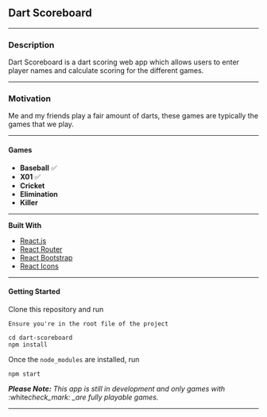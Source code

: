 ## Dart Scoreboard

---

### **Description**

Dart Scoreboard is a dart scoring web app which allows users to enter player names and calculate scoring for the different games.

---

### **Motivation**

Me and my friends play a fair amount of darts, these games are typically the games that we play.

---

#### **Games**

- **Baseball** :white_check_mark:<!-- Link to rules page -->
- **X01** :white_check_mark:<!-- Link to rules page -->
- **Cricket** <!-- Link to rules page -->
- **Elimination** <!-- Link to rules page -->
- **Killer** <!-- Link to rules page -->

---

**Built With**

- [React.js](https://reactjs.org/)
- [React Router](https://reactrouter.com/web/guides/quick-start)
- [React Bootstrap](https://react-bootstrap.github.io/)
- [React Icons](https://react-icons.github.io/react-icons/)

---

#### **Getting Started**

Clone this repository and run

    Ensure you're in the root file of the project

    cd dart-scoreboard
    npm install

Once the `node_modules` are installed, run

    npm start

_**Please Note:** This app is still in development and only games with_ :white*check_mark: \_are fully playable games.*

---
